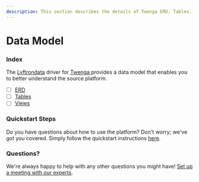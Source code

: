 ```yaml
---
description: This section describes the details of Twenga ERD, Tables, and Views.
---
```


# Data Model

### Index

The  [Lyftrondata](https://www.lyftrondata.com/) driver for [Twenga](https://www.lyftrondata.com/integration/twenga/)[ ](https://www.lyftrondata.com/integration/twenga/)provides a data model that enables you to better understand the source platform.

* [ ] [ERD](../../../marketing-analytics/twenga/data-model/erd.md)
* [ ] [Tables](../../../marketing-analytics/twenga/data-model/tables.md)
* [ ] [Views](../../../marketing-analytics/twenga/data-model/views.md)

### Quickstart Steps

Do you have questions about how to use the platform? Don't worry; we've got you covered. Simply follow the quickstart instructions [here](../../../../quickstart-steps.md).

### Questions? <a href="#questions" id="questions"></a>

We're always happy to help with any other questions you might have! [Set up a meeting with our experts](https://www.lyftrondata.com/book-a-meeting/).

